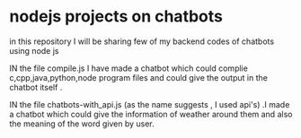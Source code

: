 # nodejs projects on chatbots
in this repository I will be sharing few of my backend codes of chatbots using node js 

IN the file compile.js I have made a chatbot which could complie c,cpp,java,python,node program files and could give the output in the chatbot itself . 

IN the file chatbots-with_api.js (as the name suggests , I used api's) .I made a chatbot which could give the information of weather around them and also the meaning of the word given by user.
